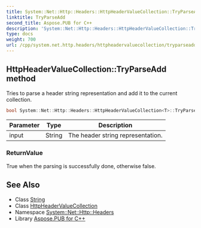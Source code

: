 ```yaml
---
title: System::Net::Http::Headers::HttpHeaderValueCollection::TryParseAdd method
linktitle: TryParseAdd
second_title: Aspose.PUB for C++
description: 'System::Net::Http::Headers::HttpHeaderValueCollection::TryParseAdd method. Tries to parse a header string representation and add it to the current collection in C++.'
type: docs
weight: 700
url: /cpp/system.net.http.headers/httpheadervaluecollection/tryparseadd/
---
```

## HttpHeaderValueCollection::TryParseAdd method


Tries to parse a header string representation and add it to the current collection.

```cpp
bool System::Net::Http::Headers::HttpHeaderValueCollection<T>::TryParseAdd(String input)
```


| Parameter | Type | Description |
| --- | --- | --- |
| input | String | The header string representation. |

### ReturnValue

True when the parsing is successfully done, otherwise false.

## See Also

* Class [String](../../../system/string/)
* Class [HttpHeaderValueCollection](../)
* Namespace [System::Net::Http::Headers](../../)
* Library [Aspose.PUB for C++](../../../)
